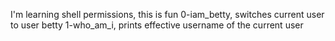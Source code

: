 I'm learning shell permissions, this is fun
0-iam_betty, switches current user to user betty
1-who_am_i, prints effective username of the current user
